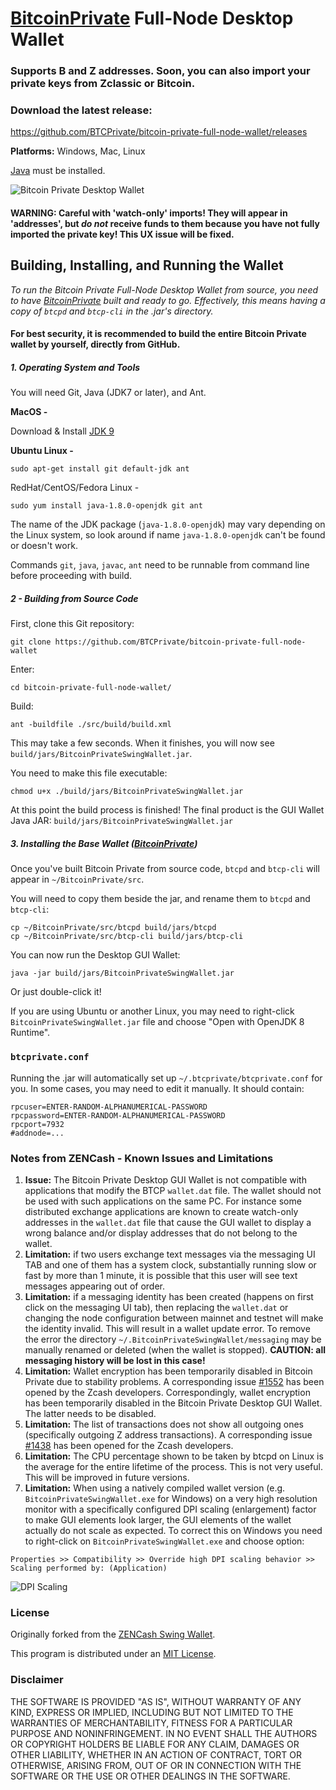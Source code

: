 # [BitcoinPrivate](https://btcprivate.org/) Full-Node Desktop Wallet

### Supports B and Z addresses. Soon, you can also import your private keys from Zclassic or Bitcoin. 

### Download the latest release:
https://github.com/BTCPrivate/bitcoin-private-full-node-wallet/releases


**Platforms:** Windows, Mac, Linux

[Java](https://java.com/en/download/) must be installed.


![Bitcoin Private Desktop Wallet](https://github.com/BTCPrivate/bitcoin-private-full-node-wallet/raw/master/docs/WalletPreviewWin.png "Bitcoin Private Desktop Wallet")


#### WARNING: Careful with 'watch-only' imports! They will appear in 'addresses', but ***do not*** receive funds to them because you have not fully imported the private key! This UX issue will be fixed.


## Building, Installing, and Running the Wallet

*To run the Bitcoin Private Full-Node Desktop Wallet from source, you need to have [BitcoinPrivate](https://github.com/BTCPrivate/BitcoinPrivate) built and ready to go. Effectively, this means having a copy of `btcpd` and `btcp-cli` in the .jar's directory.*

#### For best security, it is recommended to build the entire Bitcoin Private wallet by yourself, directly from GitHub.

##### 1. Operating System and Tools

   You will need Git, Java (JDK7 or later), and Ant.  

   **MacOS -**

   Download & Install [JDK 9](http://www.oracle.com/technetwork/java/javase/downloads/jdk9-downloads-3848520.html)

   **Ubuntu Linux -**
   ```
   sudo apt-get install git default-jdk ant
   ```
   RedHat/CentOS/Fedora Linux -
   ```
   sudo yum install java-1.8.0-openjdk git ant
   ```
   The name of the JDK package (`java-1.8.0-openjdk`) may vary depending on the Linux system, so look around if name `java-1.8.0-openjdk` can't be found or doesn't work.

   Commands `git`, `java`, `javac`, `ant` need to be runnable from command line
   before proceeding with build.

##### 2 - Building from Source Code

   First, clone this Git repository:
   ```
   git clone https://github.com/BTCPrivate/bitcoin-private-full-node-wallet
   ```
   Enter:
   ```
   cd bitcoin-private-full-node-wallet/
   ```
   Build:
   ```
   ant -buildfile ./src/build/build.xml
   ```
   This may take a few seconds. When it finishes, you will now see `build/jars/BitcoinPrivateSwingWallet.jar`.

   You need to make this file executable:
   ```
   chmod u+x ./build/jars/BitcoinPrivateSwingWallet.jar
   ```
   At this point the build process is finished! The final product is the GUI Wallet Java JAR: `build/jars/BitcoinPrivateSwingWallet.jar`

##### 3. Installing the Base Wallet ([BitcoinPrivate](https://github.com/BTCPrivate/BitcoinPrivate))

Once you've built Bitcoin Private from source code, `btcpd` and `btcp-cli` will appear in `~/BitcoinPrivate/src`.

You will need to copy them beside the jar, and rename them to `btcpd` and `btcp-cli`:

```
cp ~/BitcoinPrivate/src/btcpd build/jars/btcpd
cp ~/BitcoinPrivate/src/btcp-cli build/jars/btcp-cli
```

You can now run the Desktop GUI Wallet:

```
java -jar build/jars/BitcoinPrivateSwingWallet.jar
```

Or just double-click it!


If you are using Ubuntu or another Linux, you may need to
right-click `BitcoinPrivateSwingWallet.jar` file and choose "Open with OpenJDK 8 Runtime".


### `btcprivate.conf`
Running the .jar will automatically set up `~/.btcprivate/btcprivate.conf` for you. In some cases, you may need to edit it manually. It should contain:
```
rpcuser=ENTER-RANDOM-ALPHANUMERICAL-PASSWORD
rpcpassword=ENTER-RANDOM-ALPHANUMERICAL-PASSWORD
rpcport=7932
#addnode=...

```

### Notes from ZENCash - Known Issues and Limitations

1. **Issue:** The Bitcoin Private Desktop GUI Wallet is not compatible with applications that modify the BTCP `wallet.dat` file. The wallet should not be used
with such applications on the same PC. For instance some distributed exchange applications are known to create watch-only addresses in the
`wallet.dat` file that cause the GUI wallet to display a wrong balance and/or display addresses that do not belong to the wallet.
1. **Limitation:** if two users exchange text messages via the messaging UI TAB and one of them has a system clock, substantially running slow or fast by more than 1 minute, it is possible that this user will see text messages appearing out of order.
1. **Limitation:** if a messaging identity has been created (happens on first click on the messaging UI tab), then replacing the `wallet.dat` or changing the node configuration between mainnet and testnet will make the identity invalid. This will result in a wallet update error. To remove the error the directory `~/.BitcoinPrivateSwingWallet/messaging` may be manually renamed or deleted (when the wallet is stopped). **CAUTION: all messaging history will be lost in this case!**
1. **Limitation:** Wallet encryption has been temporarily disabled in Bitcoin Private due to stability problems. A corresponding issue
[#1552](https://github.com/zcash/zcash/issues/1552) has been opened by the Zcash developers. Correspondingly,
wallet encryption has been temporarily disabled in the Bitcoin Private Desktop GUI Wallet.
The latter needs to be disabled.
1. **Limitation:** The list of transactions does not show all outgoing ones (specifically outgoing Z address
transactions). A corresponding issue [#1438](https://github.com/zcash/zcash/issues/1438) has been opened
for the Zcash developers.
1. **Limitation:** The CPU percentage shown to be taken by btcpd on Linux is the average for the entire lifetime
of the process. This is not very useful. This will be improved in future versions.
1. **Limitation:** When using a natively compiled wallet version (e.g. `BitcoinPrivateSwingWallet.exe` for Windows) on a
very high resolution monitor with a specifically configured DPI scaling (enlargement) factor to make GUI
elements look larger, the GUI elements of the wallet actually do not scale as expected. To correct this on
Windows you need to right-click on `BitcoinPrivateSwingWallet.exe` and choose option:
```
Properties >> Compatibility >> Override high DPI scaling behavior >> Scaling performed by: (Application)
```

![DPI Scaling](https://github.com/BTCPrivate/bitcoin-private-full-node-wallet/raw/master/docs/EXEScalingSettings.png "DPI Scaling")


### License
Originally forked from the [ZENCash Swing Wallet](https://github.com/ZencashOfficial/zencash-swing-wallet-ui).

This program is distributed under an [MIT License](https://github.com/BTCPrivate/bitcoin-private-full-node-wallet/raw/master/LICENSE).

### Disclaimer

THE SOFTWARE IS PROVIDED "AS IS", WITHOUT WARRANTY OF ANY KIND, EXPRESS OR
IMPLIED, INCLUDING BUT NOT LIMITED TO THE WARRANTIES OF MERCHANTABILITY,
FITNESS FOR A PARTICULAR PURPOSE AND NONINFRINGEMENT. IN NO EVENT SHALL THE
AUTHORS OR COPYRIGHT HOLDERS BE LIABLE FOR ANY CLAIM, DAMAGES OR OTHER
LIABILITY, WHETHER IN AN ACTION OF CONTRACT, TORT OR OTHERWISE, ARISING FROM,
OUT OF OR IN CONNECTION WITH THE SOFTWARE OR THE USE OR OTHER DEALINGS IN THE
SOFTWARE.
